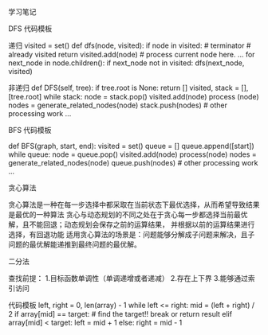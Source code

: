 学习笔记

DFS 代码模板

递归 
visited = set() 
def dfs(node, visited):
    if node in visited: # terminator
    	# already visited 
    	return 
	visited.add(node) 
	# process current node here. 
	...
	for next_node in node.children(): 
		if next_node not in visited: 
			dfs(next_node, visited)

非递归
def DFS(self, tree): 
	if tree.root is None: 
		return [] 
	visited, stack = [], [tree.root]
	while stack: 
		node = stack.pop() 
		visited.add(node)
		process (node) 
		nodes = generate_related_nodes(node) 
		stack.push(nodes) 
	# other processing work 
	...




BFS 代码模板

def BFS(graph, start, end):
    visited = set()
	queue = [] 
	queue.append([start]) 
	while queue: 
		node = queue.pop() 
		visited.add(node)
		process(node) 
		nodes = generate_related_nodes(node) 
		queue.push(nodes)
	# other processing work 
	...

贪心算法

贪心算法是一种在每一步选择中都采取在当前状态下最优选择，从而希望导致结果是最优的一种算法
贪心与动态规划的不同之处在于贪心每一步都选择当前最优解，且不能回退；动态规划会保存之前的运算结果，
并根据以前的运算结果进行选择，有回退功能
适用贪心算法的场景是：问题能够分解成子问题来解决，且子问题的最优解能递推到最终问题的最优解。



二分法

查找前提：
    1.目标函数单调性（单调递增或者递减）
    2.存在上下界
    3.能够通过索引访问

代码模板
    left, right = 0, len(array) - 1 
    while left <= right: 
	  mid = (left + right) / 2 
	  if array[mid] == target: 
		    # find the target!! 
		    break or return result 
	  elif array[mid] < target: 
		    left = mid + 1 
	  else: 
		    right = mid - 1



